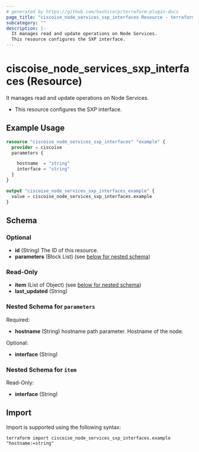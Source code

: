 ```yaml
---
# generated by https://github.com/hashicorp/terraform-plugin-docs
page_title: "ciscoise_node_services_sxp_interfaces Resource - terraform-provider-ciscoise"
subcategory: ""
description: |-
  It manages read and update operations on Node Services.
  This resource configures the SXP interface.
---
```


# ciscoise_node_services_sxp_interfaces (Resource)

It manages read and update operations on Node Services.

- This resource configures the SXP interface.

## Example Usage

```terraform
resource "ciscoise_node_services_sxp_interfaces" "example" {
  provider = ciscoise
  parameters {

    hostname  = "string"
    interface = "string"
  }
}

output "ciscoise_node_services_sxp_interfaces_example" {
  value = ciscoise_node_services_sxp_interfaces.example
}
```

<!-- schema generated by tfplugindocs -->
## Schema

### Optional

- **id** (String) The ID of this resource.
- **parameters** (Block List) (see [below for nested schema](#nestedblock--parameters))

### Read-Only

- **item** (List of Object) (see [below for nested schema](#nestedatt--item))
- **last_updated** (String)

<a id="nestedblock--parameters"></a>
### Nested Schema for `parameters`

Required:

- **hostname** (String) hostname path parameter. Hostname of the node.

Optional:

- **interface** (String)


<a id="nestedatt--item"></a>
### Nested Schema for `item`

Read-Only:

- **interface** (String)

## Import

Import is supported using the following syntax:

```shell
terraform import ciscoise_node_services_sxp_interfaces.example "hostname:=string"
```
